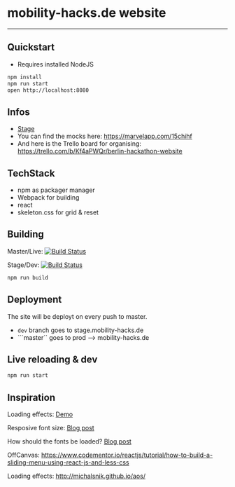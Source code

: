 # mobility-hacks.de website
---

## Quickstart

* Requires installed NodeJS

```bash
npm install
npm run start
open http://localhost:8080
```

## Infos

* [Stage](http://stage.mobility-hacks.de/)
* You can find the mocks here: https://marvelapp.com/15chihf
* And here is the Trello board for organising: https://trello.com/b/Kf4aPWQr/berlin-hackathon-website

## TechStack

- npm as packager manager
- Webpack for building
- react
- skeleton.css for grid & reset

## Building
Master/Live:
[![Build Status](https://travis-ci.org/hackerstolz/mobilityhacks-website.svg?branch=master)](https://travis-ci.org/hackerstolz/mobilityhacks-website)

Stage/Dev:
[![Build Status](https://travis-ci.org/hackerstolz/mobilityhacks-website.svg?branch=dev)](https://travis-ci.org/hackerstolz/mobilityhacks-website)

```bash
npm run build
```

## Deployment

The site will be deployt on every push to master.

* ``dev`` branch goes to stage.mobility-hacks.de
* ```master`` goes to prod --> mobility-hacks.de

## Live reloading & dev

```bash
npm run start
```

## Inspiration

Loading effects: [Demo](http://tympanus.net/Development/GridLoadingEffects/)

Resposive font size: [Blog post](http://madebymike.com.au/writing/precise-control-responsive-typography/)

How should the fonts be loaded? [Blog post](https://css-tricks.com/loading-web-fonts-with-the-web-font-loader/)

OffCanvas: https://www.codementor.io/reactjs/tutorial/how-to-build-a-sliding-menu-using-react-js-and-less-css

Loading effects: http://michalsnik.github.io/aos/